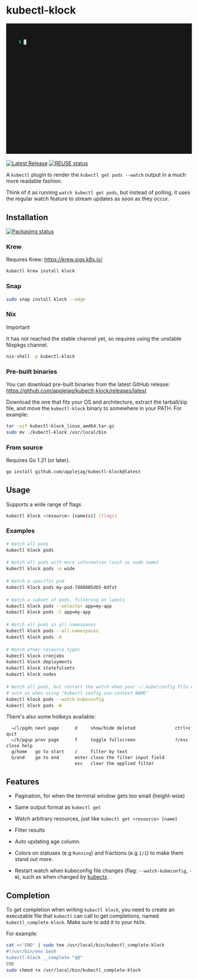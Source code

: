 <!--
SPDX-FileCopyrightText: 2023 Kalle Fagerberg

SPDX-License-Identifier: CC-BY-4.0
-->

# kubectl-klock

![demonstration animation](docs/demo.gif)

[![Latest Release](https://img.shields.io/github/release/applejag/kubectl-klock.svg)](https://github.com/applejag/kubectl-klock/releases)
[![REUSE status](https://api.reuse.software/badge/github.com/applejag/kubectl-klock)](https://api.reuse.software/info/github.com/applejag/kubectl-klock)

A `kubectl` plugin to render the `kubectl get pods --watch` output in a
much more readable fashion.

Think of it as running `watch kubectl get pods`, but instead of polling,
it uses the regular watch feature to stream updates as soon as they occur.

## Installation

[![Packaging status](https://repology.org/badge/vertical-allrepos/kubectl-klock.svg)](https://repology.org/project/kubectl-klock/versions)

### Krew

Requires Krew: <https://krew.sigs.k8s.io/>

```sh
kubectl krew install klock
```

### Snap

```sh
sudo snap install klock --edge
```

### Nix

> [!IMPORTANT]
> It has not reached the stable channel yet, so requires using the unstable
> Nixpkgs channel.

```sh
nix-shell -p kubectl-klock
```

### Pre-built binaries

You can download pre-built binaries from the latest GitHub release: <https://github.com/applejag/kubectl-klock/releases/latest>

Download the one that fits your OS and architecture, extract the
tarball/zip file, and move the `kubectl-klock` binary to somewhere in your PATH.
For example:

```sh
tar -xzf kubectl-klock_linux_amd64.tar.gz
sudo mv ./kubectl-klock /usr/local/bin
```

### From source

Requires Go 1.21 (or later).

```sh
go install github.com/applejag/kubectl-klock@latest
```

## Usage

Supports a wide range of flags

```sh
kubectl klock <resource> [name(s)] [flags]
```

### Examples

```sh
# Watch all pods
kubectl klock pods

# Watch all pods with more information (such as node name)
kubectl klock pods -o wide

# Watch a specific pod
kubectl klock pods my-pod-7d68885db5-6dfst

# Watch a subset of pods, filtering on labels
kubectl klock pods --selector app=my-app
kubectl klock pods -l app=my-app

# Watch all pods in all namespaces
kubectl klock pods --all-namespaces
kubectl klock pods -A

# Watch other resource types
kubectl klock cronjobs
kubectl klock deployments
kubectl klock statefulsets
kubectl klock nodes

# Watch all pods, but restart the watch when your ~/.kube/config file changes,
# such as when using "kubectl config use-context NAME"
kubectl klock pods --watch-kubeconfig
kubectl klock pods -W
```

There's also some hotkeys available:

```text
  →/l/pgdn next page      d     show/hide deleted               ctrl+c quit
  ←/h/pgup prev page      f     toggle fullscreen               ?/esc  close help
  g/home   go to start    /     filter by text
  G/end    go to end      enter close the filter input field
                          esc   clear the applied filter
```

## Features

- Pagination, for when the terminal window gets too small (height-wise)

- Same output format as `kubectl get`

- Watch arbitrary resources, just like `kubectl get <resource> [name]`

- Filter results

- Auto updating age column.

- Colors on statuses (e.g `Running`) and fractions (e.g `1/1`) to make
  them stand out more.

- Restart watch when kubeconfig file changes (flag: `--watch-kubeconfig`, `-W`),
  such as when changed by [kubectx](https://github.com/ahmetb/kubectx).

## Completion

To get completion when writing `kubectl klock`, you need to create an
executable file that `kubectl` can call to get completions, named
`kubectl_complete-klock`. Make sure to add it to your `PATH`.

For example:

```sh
cat <<'END' | sudo tee /usr/local/bin/kubectl_complete-klock
#!/usr/bin/env bash
kubectl-klock __complete "$@" 
END
sudo chmod +x /usr/local/bin/kubectl_complete-klock
```
